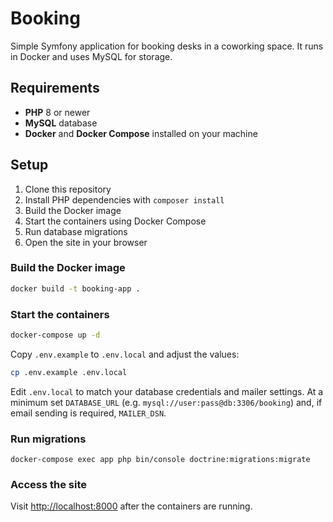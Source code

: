 # Booking

Simple Symfony application for booking desks in a coworking space. It runs in Docker and uses MySQL for storage.

## Requirements

- **PHP** 8 or newer
- **MySQL** database
- **Docker** and **Docker Compose** installed on your machine

## Setup

1. Clone this repository
2. Install PHP dependencies with `composer install`
3. Build the Docker image
4. Start the containers using Docker Compose
5. Run database migrations
6. Open the site in your browser


### Build the Docker image

```bash
docker build -t booking-app .
```

### Start the containers

```bash
docker-compose up -d
```


Copy `.env.example` to `.env.local` and adjust the values:

```bash
cp .env.example .env.local
```

Edit `.env.local` to match your database credentials and mailer settings. At a minimum set `DATABASE_URL` (e.g. `mysql://user:pass@db:3306/booking`) and, if email sending is required, `MAILER_DSN`.


### Run migrations

```
docker-compose exec app php bin/console doctrine:migrations:migrate
```

### Access the site

Visit [http://localhost:8000](http://localhost:8000) after the containers are running.

